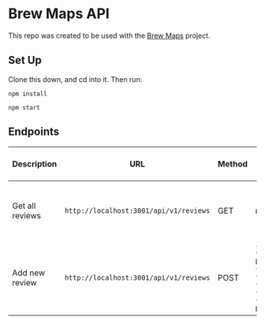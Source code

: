 # Brew Maps API

This repo was created to be used with the [Brew Maps](https://github.com/stephanie-roe/brew-maps/tree/main) project.

## Set Up

Clone this down, and cd into it. Then run:

`npm install`

`npm start`

## Endpoints
| Description | URL | Method | Required Properties for Request | Sample Successful Response |
|----------|-----|--------|---------------------|-----------------|
| Get all reviews|`http://localhost:3001/api/v1/reviews`| GET  | none | object with `reviewsData` property containing an array of all reviews |
| Add new review |`http://localhost:3001/api/v1/reviews`| POST | `{ "id": "banjo-brewing-fayetteville", "name": "rachel", "review": "Awesome beer!" }` | `{ message: 'Good job'}`|
